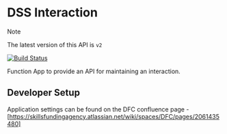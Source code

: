 # DSS Interaction

> [!NOTE]  
> The latest version of this API is `v2`

[![Build Status](https://sfa-gov-uk.visualstudio.com/CDS%202.0/_apis/build/status/Yaml/dss-interaction?repoName=SkillsFundingAgency%2Fdss-interaction&branchName=master)](https://sfa-gov-uk.visualstudio.com/CDS%202.0/_build/latest?definitionId=1464&repoName=SkillsFundingAgency%2Fdss-interaction&branchName=master)

Function App to provide an API for maintaining an interaction.

## Developer Setup

Application settings can be found on the DFC confluence page - [https://skillsfundingagency.atlassian.net/wiki/spaces/DFC/pages/2061435480]
